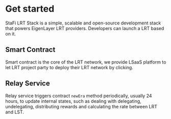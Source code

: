 # Get started

StaFi LRT Stack is a simple, scalable and open-source development stack that powers EigenLayer LRT providers. Developers can launch a LRT based on it.

## Smart Contract

Smart contract is the core of the LRT network, we provide LSaaS platform to let LRT project party to deploy their LRT network by clicking.

## Relay Service
    
Relay service triggers contract `newEra` method periodically, usually 24 hours, to update internal states, such as dealing with delegating, undelegating, distributing rewards and calculating the rate between LRT and LST.
